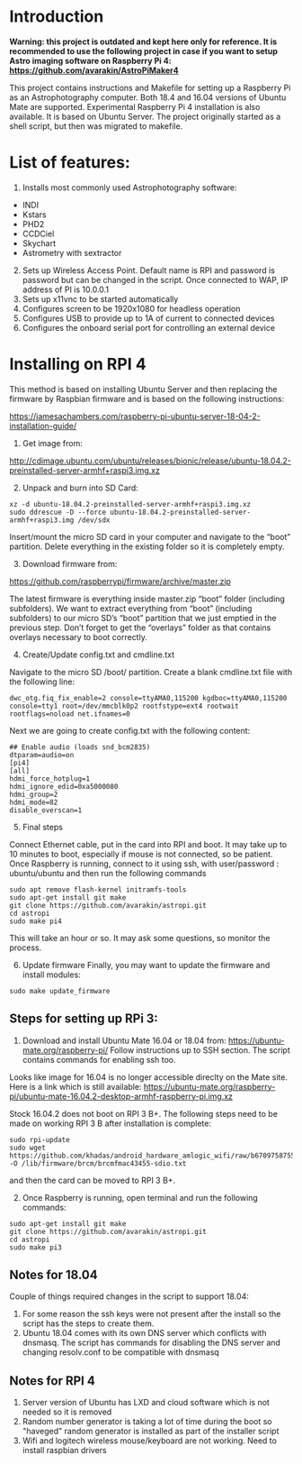 # Introduction

**Warning: this project is outdated and kept here only for reference. It is recommended to use the following project in case if you want to setup Astro imaging software on Raspberry Pi 4: https://github.com/avarakin/AstroPiMaker4**

This project contains instructions and Makefile for setting up a Raspberry Pi as an Astrophotography computer.
Both 18.4 and 16.04 versions of Ubuntu Mate are supported.
Experimental Raspberry Pi 4 installation is also available. It is based on Ubuntu Server.
The project originally started as a shell script, but then was migrated to makefile. 

# List of features:
1. Installs most commonly used Astrophotography software:
* INDI
* Kstars
* PHD2
* CCDCiel
* Skychart
* Astrometry with sextractor
2. Sets up Wireless Access Point. Default name is RPI and password is password but can be changed in the script. Once connected to WAP,  IP address of PI is 10.0.0.1
3. Sets up x11vnc to be started automatically
4. Configures screen to be 1920x1080 for headless operation
5. Configures USB to provide up to 1A of current to connected devices
6. Configures the onboard serial port for controlling an external device

# Installing on RPI 4
This method is based on installing Ubuntu Server and then replacing the firmware by Raspbian firmware and is based on the following instructions:

https://jamesachambers.com/raspberry-pi-ubuntu-server-18-04-2-installation-guide/

1. Get image from:

http://cdimage.ubuntu.com/ubuntu/releases/bionic/release/ubuntu-18.04.2-preinstalled-server-armhf+raspi3.img.xz

2. Unpack and burn into SD Card:

```
xz -d ubuntu-18.04.2-preinstalled-server-armhf+raspi3.img.xz
sudo ddrescue -D --force ubuntu-18.04.2-preinstalled-server-armhf+raspi3.img /dev/sdx
```
Insert/mount the micro SD card in your computer and navigate to the “boot” partition. Delete everything in the existing folder so it is completely empty.

3. Download firmware from:

https://github.com/raspberrypi/firmware/archive/master.zip

The latest firmware is everything inside master.zip “boot” folder (including subfolders). We want to extract everything from “boot” (including subfolders) to our micro SD’s “boot” partition that we just emptied in the previous step. Don’t forget to get the “overlays” folder as that contains overlays necessary to boot correctly.


4. Create/Update config.txt and cmdline.txt

Navigate to the micro SD /boot/ partition. Create a blank cmdline.txt file with the following line:

```
dwc_otg.fiq_fix_enable=2 console=ttyAMA0,115200 kgdboc=ttyAMA0,115200 console=tty1 root=/dev/mmcblk0p2 rootfstype=ext4 rootwait rootflags=noload net.ifnames=0
```

Next we are going to create config.txt with the following content:

```
## Enable audio (loads snd_bcm2835)
dtparam=audio=on
[pi4]
[all]
hdmi_force_hotplug=1
hdmi_ignore_edid=0xa5000080
hdmi_group=2
hdmi_mode=82
disable_overscan=1
```

5. Final steps

Connect Ethernet cable, put in the card into RPI and boot.
It may take up to 10 minutes to boot, especially if mouse is not connected, so be patient.
Once Raspberry is running, connect to it using ssh, with user/password : ubuntu/ubuntu
 and then run the following commands

```
sudo apt remove flash-kernel initramfs-tools
sudo apt-get install git make
git clone https://github.com/avarakin/astropi.git
cd astropi
sudo make pi4
```
This will take an hour or so. It may ask some questions, so monitor the process.

6. Update firmware
Finally, you may want to update the firmware and install modules:
```
sudo make update_firmware
```

## Steps for setting up RPi 3:
1. Download and install Ubuntu Mate 16.04 or 18.04 from:
https://ubuntu-mate.org/raspberry-pi/
Follow instructions up to SSH section. The script contains commands for enabling ssh too. 

Looks like image for 16.04 is no longer accessible direclty on the Mate site. Here is a link which is still available:
https://ubuntu-mate.org/raspberry-pi/ubuntu-mate-16.04.2-desktop-armhf-raspberry-pi.img.xz

Stock 16.04.2 does not boot on RPI 3 B+.
The following steps need to be made on working RPI 3 B after installation is complete:
```
sudo rpi-update
sudo wget https://github.com/khadas/android_hardware_amlogic_wifi/raw/b6709758755568e4a0ff6e80993be0fc64c77fb9/bcm_ampak/config/6255/nvram.txt -O /lib/firmware/brcm/brcmfmac43455-sdio.txt
```
and then the card can be moved to RPI 3 B+.

2. Once Raspberry is running, open terminal and run the following commands:
```
sudo apt-get install git make
git clone https://github.com/avarakin/astropi.git
cd astropi
sudo make pi3
```


## Notes for 18.04
Couple of things required changes in the script to support 18.04:
1. For some reason the ssh keys were not present after the install so the script has the steps to create them.
2. Ubuntu 18.04 comes with its own DNS server which conflicts with dnsmasq. The script has commands for disabling the DNS server and changing resolv.conf to be compatible with dnsmasq

## Notes for RPI 4
1. Server version of Ubuntu has LXD and cloud software  which is not needed so it is removed
2. Random number generator is taking a lot of time during the boot so "haveged" random generator is installed as part of the installer script
3. Wifi and logitech wireless mouse/keyboard are not working. Need to install raspbian drivers



